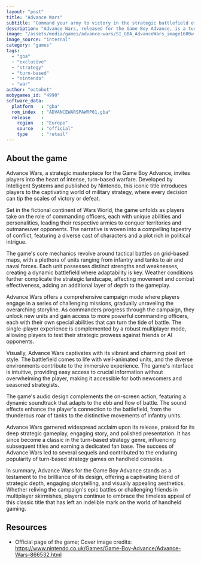 ```yaml
---
layout: "post"
title: "Advance Wars"
subtitle: "Command your army to victory in the strategic battlefield of \"Advance Wars\" for the Game Boy Advance."
description: "Advance Wars, released for the Game Boy Advance, is a turn-based tactical war game that challenges players to lead their armies through a series of intense battles, employing strategy and wit to emerge victorious in a visually engaging and challenging gaming experience."
image: "/assets/media/games/advance-wars/SI_GBA_AdvanceWars_image1600w.jpg"
image_source: "internal"
category: "games"
tags:
  - "gba"
  - "exclusive"
  - "strategy"
  - "turn-based"
  - "nintendo"
  - "war"
author: "octobot"
mobygames_id: "4990"
software_data:
  platform   : "gba"
  rom_index  : "ADVANCEWARSPAWRP01.gba"
  release    :
    region   : "Europe"
    source   : "official"
    type     : "retail"
---
```


## About the game

Advance Wars, a strategic masterpiece for the Game Boy Advance, invites players into the heart of intense, turn-based warfare. Developed by Intelligent Systems and published by Nintendo, this iconic title introduces players to the captivating world of military strategy, where every decision can tip the scales of victory or defeat.

Set in the fictional continent of Wars World, the game unfolds as players take on the role of commanding officers, each with unique abilities and personalities, leading their respective armies to conquer territories and outmaneuver opponents. The narrative is woven into a compelling tapestry of conflict, featuring a diverse cast of characters and a plot rich in political intrigue.

The game's core mechanics revolve around tactical battles on grid-based maps, with a plethora of units ranging from infantry and tanks to air and naval forces. Each unit possesses distinct strengths and weaknesses, creating a dynamic battlefield where adaptability is key. Weather conditions further complicate the strategic landscape, affecting movement and combat effectiveness, adding an additional layer of depth to the gameplay.

Advance Wars offers a comprehensive campaign mode where players engage in a series of challenging missions, gradually unraveling the overarching storyline. As commanders progress through the campaign, they unlock new units and gain access to more powerful commanding officers, each with their own special abilities that can turn the tide of battle. The single-player experience is complemented by a robust multiplayer mode, allowing players to test their strategic prowess against friends or AI opponents.

Visually, Advance Wars captivates with its vibrant and charming pixel art style. The battlefield comes to life with well-animated units, and the diverse environments contribute to the immersive experience. The game's interface is intuitive, providing easy access to crucial information without overwhelming the player, making it accessible for both newcomers and seasoned strategists.

The game's audio design complements the on-screen action, featuring a dynamic soundtrack that adapts to the ebb and flow of battle. The sound effects enhance the player's connection to the battlefield, from the thunderous roar of tanks to the distinctive movements of infantry units.

Advance Wars garnered widespread acclaim upon its release, praised for its deep strategic gameplay, engaging story, and polished presentation. It has since become a classic in the turn-based strategy genre, influencing subsequent titles and earning a dedicated fan base. The success of Advance Wars led to several sequels and contributed to the enduring popularity of turn-based strategy games on handheld consoles.

In summary, Advance Wars for the Game Boy Advance stands as a testament to the brilliance of its design, offering a captivating blend of strategic depth, engaging storytelling, and visually appealing aesthetics. Whether reliving the campaign's epic battles or challenging friends in multiplayer skirmishes, players continue to embrace the timeless appeal of this classic title that has left an indelible mark on the world of handheld gaming.

## Resources

* Official page of the game; Cover image credits: <https://www.nintendo.co.uk/Games/Game-Boy-Advance/Advance-Wars-866532.html>

